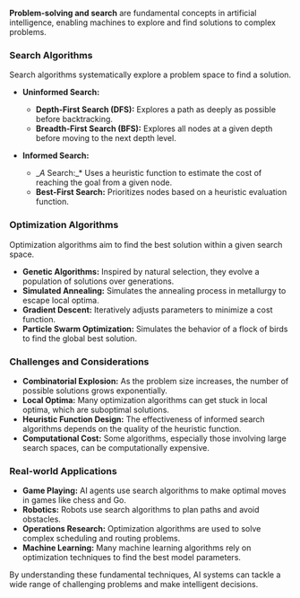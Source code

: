 **Problem-solving and search** are fundamental concepts in artificial intelligence, enabling machines to explore and find solutions to complex problems.

### Search Algorithms

Search algorithms systematically explore a problem space to find a solution.

- **Uninformed Search:**
    
    - **Depth-First Search (DFS):** Explores a path as deeply as possible before backtracking.
    - **Breadth-First Search (BFS):** Explores all nodes at a given depth before moving to the next depth level.
- **Informed Search:**
    
    - __A_ Search:_* Uses a heuristic function to estimate the cost of reaching the goal from a given node.
    - **Best-First Search:** Prioritizes nodes based on a heuristic evaluation function.

### Optimization Algorithms

Optimization algorithms aim to find the best solution within a given search space.

- **Genetic Algorithms:** Inspired by natural selection, they evolve a population of solutions over generations.
- **Simulated Annealing:** Simulates the annealing process in metallurgy to escape local optima.
- **Gradient Descent:** Iteratively adjusts parameters to minimize a cost function.
- **Particle Swarm Optimization:** Simulates the behavior of a flock of birds to find the global best solution.

### Challenges and Considerations

- **Combinatorial Explosion:** As the problem size increases, the number of possible solutions grows exponentially.
- **Local Optima:** Many optimization algorithms can get stuck in local optima, which are suboptimal solutions.
- **Heuristic Function Design:** The effectiveness of informed search algorithms depends on the quality of the heuristic function.
- **Computational Cost:** Some algorithms, especially those involving large search spaces, can be computationally expensive.

### Real-world Applications

- **Game Playing:** AI agents use search algorithms to make optimal moves in games like chess and Go.
- **Robotics:** Robots use search algorithms to plan paths and avoid obstacles.
- **Operations Research:** Optimization algorithms are used to solve complex scheduling and routing problems.
- **Machine Learning:** Many machine learning algorithms rely on optimization techniques to find the best model parameters.

By understanding these fundamental techniques, AI systems can tackle a wide range of challenging problems and make intelligent decisions.